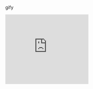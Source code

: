 gify
<div style="width:260px;max-width:100%;"><div style="height:0;padding-bottom:84.23%;position:relative;"><iframe width="260" height="219" style="position:absolute;top:0;left:0;width:100%;height:100%;" frameBorder="0" src="https://imgflip.com/embed/4pbirk"></iframe></div><p><a href="https://imgflip.com/gif/4pbirk/via Imgflip</a></p></div>

